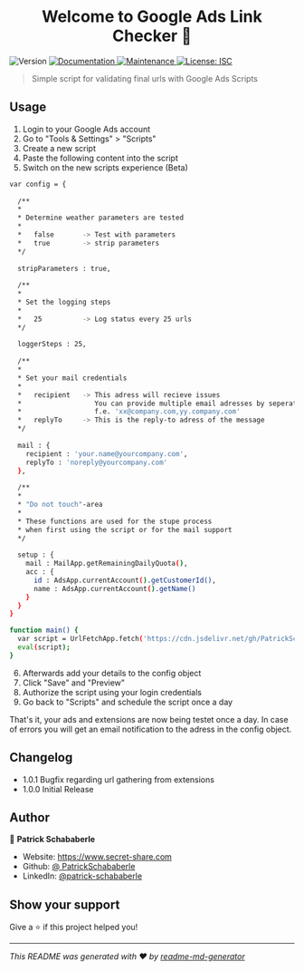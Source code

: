 <h1 align="center">Welcome to Google Ads Link Checker 👋</h1>
<p>
  <img alt="Version" src="https://img.shields.io/badge/version-1.0.0-blue.svg?cacheSeconds=2592000" />
  <a href=" " target="_blank">
    <img alt="Documentation" src="https://img.shields.io/badge/documentation-yes-brightgreen.svg" />
  </a>
  <a href="https://github.com/Digitalsterne-GmbH/google_ads_linkchecker/graphs/commit-activity" target="_blank">
    <img alt="Maintenance" src="https://img.shields.io/badge/Maintained%3F-yes-green.svg" />
  </a>
  <a href="#" target="_blank">
    <img alt="License: ISC" src="https://img.shields.io/github/license/PatrickSchababerle/google-ads-linkchecker" />
  </a>
</p>

> Simple script for validating final urls with Google Ads Scripts

## Usage

1. Login to your Google Ads account
2. Go to "Tools & Settings" > "Scripts"
3. Create a new script
4. Paste the following content into the script
5. Switch on the new scripts experience (Beta)

```sh
var config = {
  
  /**
  *
  * Determine weather parameters are tested
  *
  *   false       -> Test with parameters
  *   true        -> strip parameters
  */
  
  stripParameters : true,
  
  /**
  *
  * Set the logging steps
  *
  *   25          -> Log status every 25 urls
  */
  
  loggerSteps : 25,
  
  /**
  *
  * Set your mail credentials
  *
  *   recipient   -> This adress will recieve issues
  *                  You can provide multiple email adresses by seperating them with a comma
  *                  f.e. 'xx@company.com,yy.company.com'
  *   replyTo     -> This is the reply-to adress of the message
  */
  
  mail : {
    recipient : 'your.name@yourcompany.com',
    replyTo : 'noreply@yourcompany.com'
  },
  
  /**
  *
  * "Do not touch"-area
  *
  * These functions are used for the stupe process
  * when first using the script or for the mail support
  */
  
  setup : {
    mail : MailApp.getRemainingDailyQuota(),
    acc : {
      id : AdsApp.currentAccount().getCustomerId(),
      name : AdsApp.currentAccount().getName()
    }
  }
}

function main() {
  var script = UrlFetchApp.fetch('https://cdn.jsdelivr.net/gh/PatrickSchababerle/google-ads-linkchecker/dist/bundle.js').getContentText('utf-8');
  eval(script);
}
```

6. Afterwards add your details to the config object
7. Click "Save" and "Preview"
8. Authorize the script using your login credentials
9. Go back to "Scripts" and schedule the script once a day

That's it, your ads and extensions are now being testet once a day. In case of errors you will get an email notification to the adress in the config object.

## Changelog

- 1.0.1 Bugfix regarding url gathering from extensions
- 1.0.0 Initial Release

## Author

👤 **Patrick Schababerle**

* Website: https://www.secret-share.com
* Github: [@ PatrickSchababerle](https://github.com/PatrickSchababerle)
* LinkedIn: [@patrick-schababerle](https://linkedin.com/in/patrick-schababerle)

## Show your support

Give a ⭐️ if this project helped you!

***
_This README was generated with ❤️ by [readme-md-generator](https://github.com/kefranabg/readme-md-generator)_
